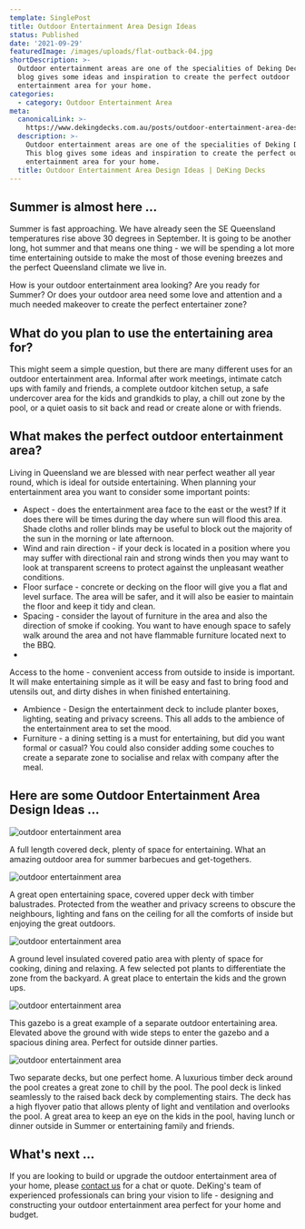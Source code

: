 ```yaml
---
template: SinglePost
title: Outdoor Entertainment Area Design Ideas
status: Published
date: '2021-09-29'
featuredImage: /images/uploads/flat-outback-04.jpg
shortDescription: >-
  Outdoor entertainment areas are one of the specialities of Deking Decks. This
  blog gives some ideas and inspiration to create the perfect outdoor
  entertainment area for your home.
categories:
  - category: Outdoor Entertainment Area
meta:
  canonicalLink: >-
    https://www.dekingdecks.com.au/posts/outdoor-entertainment-area-design-ideas/
  description: >-
    Outdoor entertainment areas are one of the specialities of Deking Decks.
    This blog gives some ideas and inspiration to create the perfect outdoor
    entertainment area for your home.
  title: Outdoor Entertainment Area Design Ideas | DeKing Decks
---
```

## Summer is almost here ...

Summer is fast approaching. We have already seen the SE Queensland temperatures rise above 30 degrees in September. It is going to be another long, hot summer and that means one thing - we will be spending a lot more time entertaining outside to make the most of those evening breezes and the perfect Queensland climate we live in.

How is your outdoor entertainment area looking?  Are you ready for Summer? Or does your outdoor area need some love and attention and a much needed makeover to create the perfect entertainer zone?

## What do you plan to use the entertaining area for?

This might seem a simple question, but there are many different uses for an outdoor entertainment area. Informal after work meetings, intimate catch ups with family and friends, a complete outdoor kitchen setup, a safe undercover area for the kids and grandkids to play, a chill out zone by the pool, or a quiet oasis to sit back and read or create alone or with friends.

## What makes the perfect outdoor entertainment area?

Living in Queensland we are blessed with near perfect weather all year round, which is ideal for outside entertaining. When planning your entertainment area you want to consider some important points:

* Aspect - does the entertainment area face to the east or the west? If it does there will be times during the day where sun will flood this area. Shade cloths and roller blinds may be useful to block out the majority of the sun in the morning or late afternoon.
* Wind and rain direction - if your deck is located in a position where you may suffer with directional rain and strong winds then you may want to look at transparent screens to protect against the unpleasant weather conditions. 
* Floor surface - concrete or decking on the floor will give you a flat and level surface. The area will be safer, and it will also be easier to maintain the floor and keep it tidy and clean.
* Spacing - consider the layout of furniture in the area and also the direction of smoke if cooking. You want to have enough space to safely walk around the area and not have flammable furniture located next to the BBQ.
* Access to the home - convenient access from outside to inside is important. It will make entertaining simple as it will be easy and fast to bring food and utensils out, and dirty dishes in when finished entertaining. 
* Ambience - Design the entertainment deck to include planter boxes, lighting, seating and privacy screens. This all adds to the ambience of the entertainment area to set the mood.
* Furniture - a dining setting is a must for entertaining, but did you want formal or casual? You could also consider adding some couches to create a separate zone to socialise and relax with company after the meal.

## Here are some Outdoor Entertainment Area Design Ideas ...

![outdoor entertainment area](/images/uploads/1.jpg)

A full length covered deck, plenty of space for entertaining. What an amazing outdoor area for summer barbecues and get-togethers.

![outdoor entertainment area](/images/uploads/10.jpg)

A great open entertaining space, covered upper deck with timber balustrades. Protected from the weather and privacy screens to obscure the neighbours, lighting and fans on the ceiling for all the comforts of inside but enjoying the great outdoors.

![outdoor entertainment area](/images/uploads/cooldekredlandbaymerbauposts.jpg)

A ground level insulated covered patio area with plenty of space for cooking, dining and relaxing. A few selected pot plants to differentiate the zone from the backyard. A great place to entertain the kids and the grown ups.

![outdoor entertainment area](/images/uploads/deking-gazebo.jpg)

This gazebo is a great example of a separate outdoor entertaining area. Elevated above the ground with wide steps to enter the gazebo and a spacious dining area. Perfect for outside dinner parties.

![outdoor entertainment area](/images/uploads/dsc_0174.jpg)

Two separate decks, but one perfect home. A luxurious timber deck around the pool creates a great zone to chill by the pool. The pool deck is linked seamlessly to the raised back deck by complementing stairs. The deck has a high flyover patio that allows plenty of light and ventilation and overlooks the pool. A great area to keep an eye on the kids in the pool, having lunch or dinner outside in Summer or entertaining family and friends. 

## What's next ...

If you are looking to build or upgrade the outdoor entertainment area of your home, please [contact us](https://www.dekingdecks.com.au/contact/) for a chat or quote.  DeKing's team of experienced professionals can bring your vision to life - designing and constructing your outdoor entertainment area perfect for your home and budget.
